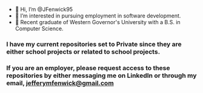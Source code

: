 - 👋 Hi, I’m @JFenwick95
- 👀 I’m interested in pursuing employment in software development.
- 🌱 Recent graduate of Western Governor's University with a B.S. in Computer Science.

### I have my current repositories set to Private since they are either school projects or related to school projects.
### If you are an employer, please request access to these repositories by either messaging me on LinkedIn or through my email, jefferymfenwick@gmail.com

<!---
JFenwick95/JFenwick95 is a ✨ special ✨ repository because its `README.md` (this file) appears on your GitHub profile.
You can click the Preview link to take a look at your changes.
--->

